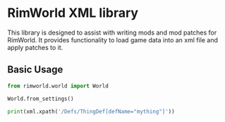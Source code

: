 # RimWorld XML library

This library is designed to assist with writing mods and mod patches for RimWorld. 
It provides functionality to load game data into an xml file and apply patches to it.

## Basic Usage

```python
from rimworld.world import World

World.from_settings()

print(xml.xpath('/Defs/ThingDef[defName="mything"]'))
```



